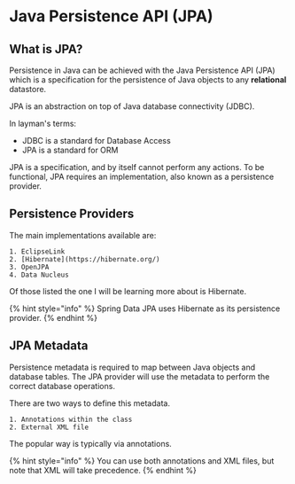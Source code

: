 # Java Persistence API (JPA)

## What is JPA?
Persistence in Java can be achieved with the Java Persistence API (JPA) which is a specification for the persistence
of Java objects to any **relational** datastore.

JPA is an abstraction on top of Java database connectivity (JDBC). 

In layman's terms:

- JDBC is a standard for Database Access
- JPA is a standard for ORM

JPA is a specification, and by itself cannot perform any actions. To be functional, JPA requires an implementation,
also known as a persistence provider.

## Persistence Providers
The main implementations available are:

    1. EclipseLink
    2. [Hibernate](https://hibernate.org/)
    3. OpenJPA
    4. Data Nucleus

Of those listed the one I will be learning more about is Hibernate.

{% hint style="info" %}
Spring Data JPA uses Hibernate as its persistence provider.
{% endhint %}

## JPA Metadata
Persistence metadata is required to map between Java objects and database tables. The JPA provider will use the
metadata to perform the correct database operations.

There are two ways to define this metadata.

    1. Annotations within the class
    2. External XML file
    
The popular way is typically via annotations.

{% hint style="info" %}
You can use both annotations and XML files, but note that XML will take precedence.
{% endhint %}



